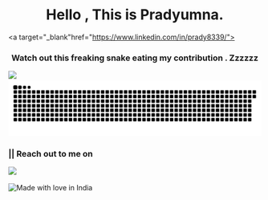
<h1 align="center">Hello , This is Pradyumna.</a></h1>





<p align="center">
  
  <a target="_blank"href="https://www.linkedin.com/in/prady8339/"><h3 align="center">Watch out this freaking snake eating my contribution . Zzzzzz </h3> <img src="https://img.shields.io/badge/linkedin-%230077B5.svg?&style=for-the-badge&logo=linkedin&logoColor=white" />
  <img src="https://github.com/prady8339/prady8339/blob/output/github-contribution-grid-snake.svg" alt="snake"></center>
</p>
<h3 align="left"> || Reach out to me on</h3>
<p align="left">
 <a target="_blank"href="https://www.linkedin.com/in/prady8339/"> <img src="https://img.shields.io/badge/linkedin-%230077B5.svg?&style=for-the-badge&logo=linkedin&logoColor=white" /></a>&nbsp;&nbsp;&nbsp;&nbsp; 
</p>

![Made with love in India](https://madewithlove.now.sh/in?heart=true&template=for-the-badge)

